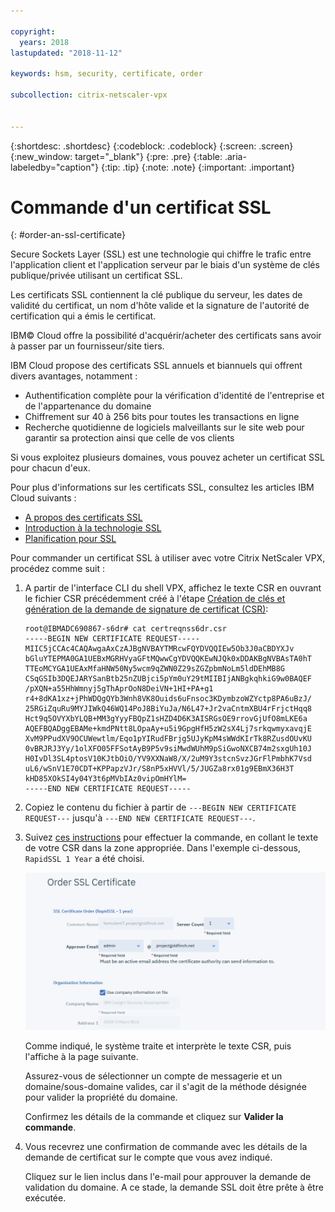 ```yaml
---

copyright:
  years: 2018
lastupdated: "2018-11-12"

keywords: hsm, security, certificate, order

subcollection: citrix-netscaler-vpx


---
```


{:shortdesc: .shortdesc}
{:codeblock: .codeblock}
{:screen: .screen}
{:new_window: target="_blank"}
{:pre: .pre}
{:table: .aria-labeledby="caption"}
{:tip: .tip}
{:note: .note}
{:important: .important}

# Commande d'un certificat SSL
{: #order-an-ssl-certificate}

Secure Sockets Layer (SSL) est une technologie qui chiffre le trafic entre l'application client et l'application serveur par le biais d'un système de clés publique/privée utilisant un certificat SSL.

Les certificats SSL contiennent la clé publique du serveur, les dates de validité du certificat, un nom d'hôte valide et la signature de l'autorité de certification qui a émis le certificat.

IBM© Cloud offre la possibilité d'acquérir/acheter des certificats sans avoir à passer par un fournisseur/site tiers.

IBM Cloud propose des certificats SSL annuels et biannuels qui offrent divers avantages, notamment :

* Authentification complète pour la vérification d'identité de l'entreprise et de l'appartenance du domaine
* Chiffrement sur 40 à 256 bits pour toutes les transactions en ligne
* Recherche quotidienne de logiciels malveillants sur le site web pour garantir sa protection ainsi que celle de vos clients

Si vous exploitez plusieurs domaines, vous pouvez acheter un certificat SSL pour chacun d'eux.

Pour plus d'informations sur les certificats SSL, consultez les articles IBM Cloud suivants :

* [A propos des certificats SSL](/docs/infrastructure/ssl-certificates?topic=ssl-certificates-about-ssl-certificates)
* [Introduction à la technologie SSL](/docs/infrastructure/ssl-certificates?topic=ssl-certificates-introduction-to-ssl-technology)
* [Planification pour SSL](/docs/infrastructure/ssl-certificates?topic=ssl-certificates-planning-for-ssl)


Pour commander un certificat SSL à utiliser avec votre Citrix NetScaler VPX, procédez comme suit :

1.	A partir de l'interface CLI du shell VPX, affichez le texte CSR en ouvrant le fichier CSR précédemment créé à l'étape [Création de clés et génération de la demande de signature de certificat (CSR)](/docs/infrastructure/citrix-netscaler-vpx?topic=citrix-netscaler-vpx-create-keys-and-generate-the-certificate-signing-request-csr-):

	```
	root@IBMADC690867-s6dr# cat certreqnss6dr.csr
	-----BEGIN NEW CERTIFICATE REQUEST-----
	MIIC5jCCAc4CAQAwgaAxCzAJBgNVBAYTMRcwFQYDVQQIEw5Ob3J0aCBDYXJv
	bGluYTEPMA0GA1UEBxMGRHVyaGFtMQwwCgYDVQQKEwNJQk0xDDAKBgNVBAsTA0hT
	TTEoMCYGA1UEAxMfaHNW50Ny5wcm9qZWN0Z29sZGZpbmNoLm5ldDEhMB8G
	CSqGSIb3DQEJARYSanBtb25nZUBjci5pYm0uY29tMIIBIjANBgkqhkiG9w0BAQEF
	/pXQN+a55HhWmnyj5gThAprOoN8DeiVN+1HI+PA+g1
	r4+8dKA1xz+jPhWDQgQYb3Wnh8VK8Ouids6uFnsoc3KDymbzoWZYctp8PA6uBzJ/
	25RGiZquRu9MYJIWkQ46WQ14PoJ8BiYuJa/N6L47+Jr2vaCntmXBU4rFrjctHqq8
	Hct9q5OVYXbYLQB+MM3gYyyFBQpZ1sHZD4D6K3AISRGsOE9rrovGjUfO8mLKE6a
	AQEFBQADggEBAMe+kmdPNtt8LOpaAy+u5i9GpgHfH5zW2sX4Lj7srkqwmyxavqjE
	XvM9PPudXV9OCUWewtlm/Eqo1pYIRudFBrjg5UJyKpM4sWWdKIrTk8RZusdOUvKU
	0vBRJRJ3Yy/1olXFO05FFSotAyB9P5v9siMwdWUhM9pSiGwoNXCB74m2sxgUh10J
	H0IvDl3SL4ptosV10KJtbOiO/YV9XXNaW8/X/2uM9Y3stcnSvzJGrFlPmbhK7Vsd
	uL6/wSnV1E70CDT+KPPapzVJr/S8nP5xHVVl/5/JUGZa8rx01g9EBmX36H3T
	kHD85XOkSI4y04Y3t6pMVbIAz0vipOmHYlM=
	-----END NEW CERTIFICATE REQUEST-----
	```

2.	Copiez le contenu du fichier à partir de `---BEGIN NEW CERTIFICATE REQUEST---` jusqu'à `---END NEW CERTIFICATE REQUEST---`.

3.	Suivez [ces instructions](/docs/infrastructure/ssl-certificates?topic=ssl-certificates-getting-started-tutorial#ordering-ssl-certificates) pour effectuer la commande, en collant le texte de votre CSR dans la zone appropriée. Dans l'exemple ci-dessous, `RapidSSL 1 Year` a été choisi.

	<img src="images/5-Order-Certificate_1.png" alt="dessin" style="width: 550px;"/>

	Comme indiqué, le système traite et interprète le texte CSR, puis l'affiche à la page suivante.

	Assurez-vous de sélectionner un compte de messagerie et un domaine/sous-domaine valides, car il s'agit de la méthode désignée pour valider la propriété du domaine.

	Confirmez les détails de la commande et cliquez sur **Valider la commande**.

4. Vous recevrez une confirmation de commande avec les détails de la demande de certificat sur le compte que vous avez indiqué.

	Cliquez sur le lien inclus dans l'e-mail pour approuver la demande de validation du domaine. A ce stade, la demande SSL doit être prête à être exécutée.
